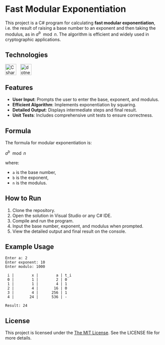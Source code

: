 # Fast Modular Exponentiation

This project is a C# program for calculating <b>fast modular exponentiation</b>, i.e. the result of raising a base number to an exponent and then taking the modulus, as in $a^b \mod n$. The algorithm is efficient and widely used in cryptographic applications.

## Technologies
[<img align="left" alt="Csharp" width="36px" src="https://cdn.jsdelivr.net/gh/devicons/devicon/icons/csharp/csharp-original.svg" style="padding-right:10px;"/>][csharp]
[<img align="left" alt="dotnet" width="36px" src="https://upload.wikimedia.org/wikipedia/commons/thumb/7/7d/Microsoft_.NET_logo.svg/2048px-Microsoft_.NET_logo.svg.png" style="padding-right:10px;"/>][dotnet]

[csharp]: https://en.wikipedia.org/wiki/C_Sharp_(programming_language)
[dotnet]: https://en.wikipedia.org/wiki/.NET

<br>
<br>

## Features

- **User Input**: Prompts the user to enter the base, exponent, and modulus.
- **Efficient Algorithm**: Implements exponentiation by squaring.
- **Detailed Output**: Displays intermediate steps and final result.
- **Unit Tests**: Includes comprehensive unit tests to ensure correctness.

## Formula

The formula for modular exponentiation is:

$a^b \mod n$

where:
- `a` is the base number,
- `b` is the exponent,
- `n` is the modulus.


## How to Run

1. Clone the repository.
2. Open the solution in Visual Studio or any C# IDE.
3. Compile and run the program.
4. Input the base number, exponent, and modulus when prompted.
5. View the detailed output and final result on the console.

## Example Usage

```shell
Enter a: 2
Enter exponent: 10
Enter modulo: 1000

 i |        x |        a | t_i
 0 |        1 |        2 | 0
 1 |        1 |        4 | 1
 2 |        4 |       16 | 0
 3 |        4 |      256 | 1
 4 |       24 |      536 | -

Result: 24
```

## License

This project is licensed under the [The MIT License](https://opensource.org/license/mit). See the LICENSE file for more details.
